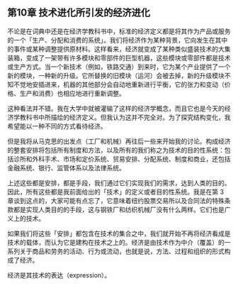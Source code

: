 ## 第10章 技术进化所引发的经济进化

不论是在词典中还是在经济学教科书中，标准的经济定义都是将其作为产品或服务的一个「生产、分配和消费的系统」。我们将经济作为某种背景，它向发生在其中的事件或某种调整提供原材料。这样看来，经济就变成了某种类似盛装技术的大集装箱，变成了一架带有许多模块和零部件的巨型机器，这些模块或零部件都是技术或生产方式。当一个新技术（例如，铁路交通）到来时，它为某个产业提供了一个新的模块，一种新的升级。它所替换的旧模块（运河）会被去掉，新的升级模块不知不觉地安插进来，机器的其他部分会自动地重新进行平衡，它的张力和变动（价格、生产和消费）也相应地进行重新调整。

这种看法并不错。我在大学中就被灌输了这样的经济学概念，而且它也是今天的经济学教科书中所描绘的经济定义。但我认为这并不完全对。为了探究结构变化，我希望能以一种不同的方式看待经济。

但是我将从马克思的出发点（工厂和机械）再往后一些来开始我的讨论。构成经济的整套安排将包括所有制度和方法，以及所有的我们称之为技术的目的性系统：包括诊所和外科手术、市场和定价系统、贸易安排、分配系统、制度和商业，还包括金融系统、银行、监管体系以及法律系统。

上述这些都是安排，都是手段，我们通过它们实现我们的需求，达到人类的目的。因此，所有这些都是我前面给出的「技术」的定义或者目的性系统。我是在第 3 章谈到这点的，大家可能有点忘了，它意味着纽约股票交易所以及合同法的特殊条款都是实现人类目的的手段，这与钢铁厂和纺织机械厂没有什么两样。它们也是广义上的技术。

如果我们将这些「安排」都包含在技术的集合之中，我们就开始不再将经济看成是技术的载体，而认为它是建构在技术之上的。经济是由技术作为中介（覆盖）的一系列关于商品和劳务的活动、行为或流动，也就是说，方法、过程和组织的形式构成了经济。

经济是其技术的表达（expression）。



